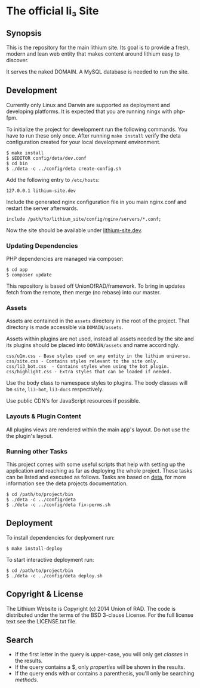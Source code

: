 # The official li₃ Site

## Synopsis

This is the repository for the main lithium site. Its goal is to provide
a fresh, modern and lean web entity that makes content around lithium easy
to discover.

It serves the naked DOMAIN. A MySQL database is needed to run the site.

## Development

Currently only Linux and Darwin are supported as deployment and developing
platforms. It is expected that you are running ningx with php-fpm.

To initialize the project for development run the following commands. You
have to run these only once. After running `make install` verify the deta
configuration created for your local development environment.

```
$ make install
$ $EDITOR config/deta/dev.conf
$ cd bin
$ ./deta -c ../config/deta create-config.sh
```

Add the following entry to `/etc/hosts`:
``` 
127.0.0.1 lithium-site.dev
```

Include the generated nginx configuration file in you main nginx.conf and 
restart the server afterwards.
``` 
include /path/to/lithium_site/config/nginx/servers/*.conf;
```

Now the site should be available under [lithium-site.dev](http://lithium-site.dev).

### Updating Dependencies 

PHP dependencies are managed via composer:
```
$ cd app
$ composer update
```

This repository is based off UnionOfRAD/framework. To bring in updates 
fetch from the remote, then merge (no rebase) into our master.

### Assets

Assets are contained in the `assets` directory in the root of the project. That
directory is made accessible via `DOMAIN/assets`. 

Assets within plugins are not used, instead all assets needed by the site and 
its plugins should be placed into `DOMAIN/assets` and name accordingly.

```
css/u1m.css - Base styles used on any entity in the lithium universe.
css/site.css - Contains styles relevant to the site only.
css/li3_bot.css  - Contains styles when using the bot plugin.
css/highlight.css - Extra styles that can be loaded if needed.
```

Use the body class to namespace styles to plugins. The body classes will be
`site`, `li3-bot`, `li3-docs` respectively.

Use public CDN's for JavaScript resources if possible.

### Layouts & Plugin Content

All plugins views are rendered within the main app's layout. 
Do not use the the plugin's layout.  

### Running other Tasks

This project comes with some useful scripts that help with setting up the
application and reaching as far as deploying the whole project. These tasks
can be listed and executed as follows. Tasks are based on [deta](https://github.com/davidpersson/deta), for more
information see the deta projects documentation.

```
$ cd /path/to/project/bin
$ ./deta -c ../config/deta
$ ./deta -c ../config/deta fix-perms.sh
```

## Deployment

To install dependencies for deplyoment run:
```
$ make install-deploy
```

To start interactive deployment run:
```
$ cd /path/to/project/bin
$ ./deta -c ../config/deta deploy.sh
```

## Copyright & License

The Lithium Website is Copyright (c) 2014 Union of RAD. The code is
distributed under the terms of the BSD 3-clause License. For the full
license text see the LICENSE.txt file.

## Search

* If the first letter in the query is upper-case, you will only get _classes_ in the results.
* If the query contains a $, only _properties_ will be shown in the results.
* If the query ends with or contains a parenthesis, you'll only be searching _methods_.


